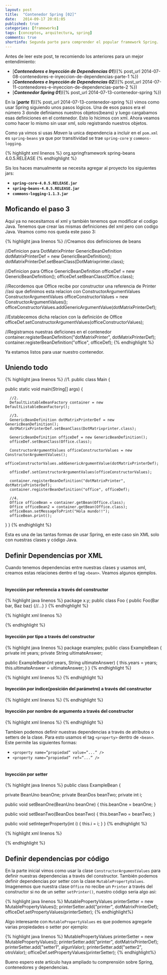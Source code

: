 ```yaml
---
layout: post
title:  "Contenedor Spring [02]"
date:   2014-09-17 20:01:05
published: true
categories: [frameworks]
tags: [conceptos, arquitectura, spring]
comments: true
shortinfo: Segunda parte para comprender el popular framework Spring.
---
```


Antes de leer este post, te recomiendo los anteriores para un mejor entendimiento:

* [_**Contenedores e Inyección de Dependencias 01**_]({% post_url 2014-07-08-contenedores-e-inyeccion-de-dependencias-parte-1 %})
* [_**Contenedores e Inyección de Dependencias 02**_]({% post_url 2014-07-11-contenedores-e-inyeccion-de-dependencias-parte-2 %})
* [_**Contenedor Spring 01**_]({% post_url 2014-07-13-contenedor-spring %})

En la [_**parte 1**_]({% post_url 2014-07-13-contenedor-spring %}) vimos como usar Spring siguiendo unos pasos lógicos.
Una de esos pasos era el número 3 donde definiamos nuestros objetos(beans) y luego cargabamos esas definiciones en el contenedor.
Esto lo hicimos con xml. Ahora veamos como hacer lo mismo sin usar xml, solo registrando nuestros objetos.

Como ya vimos si usas _Maven_ la unica dependencia a incluir en el `pom.xml` es `spring-beans` ya que por transitividad se
trae `spring-core` y `commons-logging`.

{% highlight xml linenos %}
<dependency>
   <groupId>org.springframework</groupId>
   <artifactId>spring-beans</artifactId>
   <version>4.0.5.RELEASE</version>
</dependency>
{% endhighlight %}<br/>

Sis los haces manualmente se necesita agregar al proyecto los siguientes jars:

* **`spring-core-4.0.5.RELEASE.jar`**
* **`spring-beans-4.0.5.RELEASE.jar`**
* **`commons-logging-1.1.3.jar`**

## Moficando el paso 3
Aquí ya no necesitamos el xml y también tenemos que modificar el codigo Java. Tenemos que crear las mismas definiciones del 
xml pero con codigo Java. Veamos como nos queda este paso 3:

{% highlight java linenos %}
//Creamos dos definiciones de beans

//Definicion para DotMatrixPrinter
GenericBeanDefinition dotMatrixPrinterDef = new GenericBeanDefinition();
dotMatrixPrinterDef.setBeanClass(DotMatrixprinter.class);

//Definicion para Office
GenericBeanDefinition officeDef = new GenericBeanDefinition();
officeDef.setBeanClass(Office.class);

//Recordemos que Office recibe por constructor una referencia de Printer
//asi que definimos esta relacion con ConstructorArgumentValues
ConstructorArgumentValues officeConstructorValues = new ConstructorArgumentValues();
officeConstructorValues.addGenericArgumentValue(dotMatrixPrinterDef);

//Establecemos dicha relacion con la definición de Office
officeDef.setConstructorArgumentValues(officeConstructorValues);

//Registramos nuestras deficiones en el contenedor
container.registerBeanDefinition("dotMatrixPrinter", dotMatrixPrinterDef);
container.registerBeanDefinition("office", officeDef);
{% endhighlight %}<br/>

Ya estamos listos para usar nuestro contenedor.


## Uniendo todo

{% highlight java linenos %}
//1.
public class Main {

   public static void main(String[] args) {

      //2. 
      DefaultListableBeanFactory container = new DefaultListableBeanFactory();

      //3.
      GenericBeanDefinition dotMatrixPrinterDef = new GenericBeanDefinition();
      dotMatrixPrinterDef.setBeanClass(DotMatrixprinter.class);

      GenericBeanDefinition officeDef = new GenericBeanDefinition();
      officeDef.setBeanClass(Office.class);

      ConstructorArgumentValues officeConstructorValues = new ConstructorArgumentValues();
      officeConstructorValues.addGenericArgumentValue(dotMatrixPrinterDef);

      officeDef.setConstructorArgumentValues(officeConstructorValues);

      container.registerBeanDefinition("dotMatrixPrinter", dotMatrixPrinterDef);
      container.registerBeanDefinition("office", officeDef);

      //4.
      Office officeBean = container.getBean(Office.class);
      Office officeBean2 = container.getBean(Office.class);
      officeBean.setMessageToPrint("Hola mundo!!");
      officeBean.print();
   }
}
{% endhighlight %}<br/>

Esta es una de las tantas formas de usar Spring, en este caso sin XML solo con nuestras clases y código Java.

## Definir Dependencias por XML
Cuando tenemos dependencias entre nuestras clases y usamos xml, creamos estas relaciones dentro el tag `<bean>`. Veamos algunos
ejemplos.<br/><br/>

#### Inyección por referencia a través del constructor

{% highlight java linenos %}
package x.y;
public class Foo {
  public Foo(Bar bar, Baz baz) {//...}
}
{% endhighlight %}

{% highlight xml linenos %}
<bean id="foo" class="x.y.Foo">
    <constructor-arg ref="bar"/>
    <constructor-arg ref="baz"/>
</bean>

<bean id="bar" class="x.y.Bar"/>
<bean id="baz" class="x.y.Baz"/> 
{% endhighlight %}<br/>
 
#### Inyección por tipo a través del constructor

{% highlight java linenos %}
package examples;
public class ExampleBean {
  private int years;
  private String ultimateAnswer;

  public ExampleBean(int years, String ultimateAnswer) {
      this.years = years;
      this.ultimateAnswer = ultimateAnswer;
  }
}
{% endhighlight %}

{% highlight xml linenos %}
<bean id="exampleBean" class="examples.ExampleBean">
    <constructor-arg type="int" value="7500000"/>
    <constructor-arg type="java.lang.String" value="42"/>
</bean>
{% endhighlight %}<br/>

#### Inyección por indice(posición del parámetro) a través del constructor

{% highlight xml linenos %}
<bean id="exampleBean" class="examples.ExampleBean">
    <constructor-arg index="0" value="7500000"/>
    <constructor-arg index="1" value="42"/>
</bean>
{% endhighlight %}<br/>

#### Inyección por nombre de argumento a través del constructor

{% highlight xml linenos %}
<bean id="exampleBean" class="examples.ExampleBean">
    <constructor-arg name="years" value="7500000"/>
    <constructor-arg name="ultimateAnswer" value="42"/>
</bean>
{% endhighlight %}<br/>

Tambien podemos definir nuestras dependencias a través de atributos o setters de la clase. Para esto usamos el tag `<property>`
dentro de `<bean>`. Este permite las siguientes formas:

* `<property name=”propiedad” value=”...” />`
* `<property name=”propiedad” ref=”...” />`<br/><br/>

#### Inyección por setter

{% highlight java linenos %}
public class ExampleBean {

  private BeanUno beanOne;
  private BeanDos beanTwo;
  private int i;

  public void setBeanOne(BeanUno beanOne) {
      this.beanOne = beanOne;
  }

  public void setBeanTwo(BeanDos beanTwo) {
      this.beanTwo = beanTwo;
  }

  public void setIntegerProperty(int i) {
      this.i = i;
  }
}
{% endhighlight %}

{% highlight xml linenos %}
<bean id="exampleBean" class="examples.ExampleBean">
    <property name="beanOne" ref="beanUno"/>
    <property name="beanTwo" ref="beanDos"/>
    <property name="integerProperty" value="1"/>
</bean>

<bean id="beanUno" class="examples.BeanUno"/>
<bean id="beanDos" class="examples.BeanDos"/>
{% endhighlight %}<br/>

## Definir dependencias por código
En la parte inicial vimos como usar la clase `ConstructorArgumentValues` para definir nuestras dependencias a través del 
constructor. También podemos definir dependencias por setter con la clase `MutablePropertyValues`. Imagenemos que nuestra
clase `Office` no recibe un `Printer` a través del constructor si no de un setter `setPrinter()`, nuestro código seria algo
asi:

{% highlight java linenos %}
MutablePropertyValues printerSetter = new MutablePropertyValues();
printerSetter.add("printer", dotMatrixPrinterDef);
officeDef.setPropertyValues(printerSetter);
{% endhighlight%}<br/>

Algo interesante con `MutablePropertyValues` es que podemos agregarle varias propiedades o setter por ejemplo:

{% highlight java linenos %}
MutablePropertyValues printerSetter = new MutablePropertyValues();
printerSetter.add("printer", dotMatrixPrinterDef);
printerSetter.add("setter1", algunValor);
printerSetter.add("setter2", otroValor);
officeDef.setPropertyValues(printerSetter);
{% endhighlight%}<br/>


Bueno espero este artículo haya ampliado tu comprensión sobre Spring, contenedores y dependencias. 


